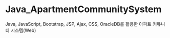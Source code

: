 # Java_ApartmentCommunitySystem
Java, JavaScript, Bootstrap, JSP, Ajax, CSS, OracleDB를 활용한 아파트 커뮤니티 시스템(Web)
